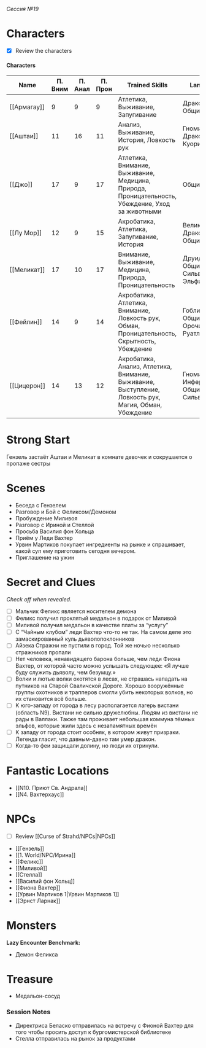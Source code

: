 _Сессия №19_

# Characters

- [x] Review the characters

#### Characters

|Name|П. Вним|П. Анал|П. Прон|Trained Skills|Languages|
|---|---|---|---|---|---|
|[[Армагау]]|9|9|9|Атлетика, Выживание, Запугивание|Драконий, Общий|
|[[Аштаи]]|11|16|11|Анализ, Выживание, История, Ловкость рук|Гномий, Драконий, Куори, Общий|
|[[Джо]]|17|9|17|Атлетика, Внимание, Выживание, Медицина, Природа, Проницательность, Убеждение, Уход за животными|Общий|
|[[Лу Мор]]|12|9|15|Акробатика, Атлетика, Запугивание, История|Великаний, Драконий, Общий|
|[[Меликат]]|17|10|17|Внимание, Выживание, Медицина, Природа, Проницательность|Друидический, Общий, Сильван, Эльфийский|
|[[Фейлин]]|14|9|14|Акробатика, Атлетика, Внимание, Ловкость рук, Обман, Проницательность, Скрытность, Убеждение|Гоблинский, Общий, Орочий, Руатлек|
|[[Цицерон]]|14|13|12|Акробатика, Анализ, Атлетика, Внимание, Выживание, Выступление, Ловкость рук, Магия, Обман, Убеждение|Гномий, Инфернальный, Общий, Сильван|

  
  

# Strong Start

Гензель застаёт Аштаи и Меликат в комнате девочек и сокрушается о пропаже сестры

# Scenes

- Беседа с Гензелем
- Разговор и Бой с Феликсом/Демоном
- Пробуждение Миливоя
- Разговор с Ириной и Стеллой
- Просьба Василия фон Хольца
- Приём у Леди Вахтер
- Урвин Мартиков покупает ингредиенты на рынке и спрашивает, какой суп ему приготовить сегодня вечером.
- Приглашение на ужин

# Secret and Clues

_Check off when revealed._

- [ ] Мальчик Феликс является носителем демона
- [ ] Феликс получил проклятый медальон в подарок от Миливой
- [ ] Миливой получил медальон в качестве платы за “услугу”
- [ ] С “Чайным клубом” леди Вахтер что-то не так. На самом деле это замаскированный куль дьяволопоклонников
- [ ] Айзека Стражни не пустили в город. Той же ночью несколько стражников пропали
- [ ] Нет человека, ненавидящего барона больше, чем леди Фиона Вахтер, от которой часто можно услышать следующее: «Я лучше буду служить дьяволу, чем безумцу.»
- [ ] Волки и лютые волки охотятся в лесах, не страшась нападать на путников на Старой Сваличской Дороге. Хорошо вооружённые группы охотников и трапперов смогли убить некоторых волков, но их становится всё больше.
- [ ] К юго-западу от города в лесу располагается лагерь вистани (область N9). Вистани не сильно дружелюбны. Людям из вистани не рады в Валлаки. Также там проживает небольшая коммуна тёмных эльфов, которые жили здесь с незапамятных времён
- [ ] К западу от города стоит особняк, в котором живут призраки. Легенда гласит, что давным-давно там умер дракон.
- [ ] Когда-то феи защищали долину, но люди их отринули.

# Fantastic Locations

- [[N10. Приют Св. Андрала]]
- [[N4. Вахтерхаус]]

# NPCs

- [ ] Review [[Curse of Strahd/NPCs|NPCs]]

- [[Гензель]]
- [[1. World/NPC/Ирина]]
- [[Феликс]]
- [[Миливой]]
- [[Стелла]]
- [[Василий фон Хольц]]
- [[Фиона Вахтер]]
- [[Урвин Мартиков 1|Урвин Мартиков 1]]
- [[Эрнст Ларнак]]

# Monsters

**Lazy Encounter Benchmark:**

- Демон Феликса

# Treasure

- Медальон-сосуд

### Session Notes

- Директриса Беласко отправилась на встречу с Фионой Вахтер для того чтобы просить доступ к бургомистерской библиотеке
- Стелла отправилась на рынок за продуктами